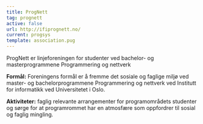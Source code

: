 ```yaml
---
title: ProgNett
tag: prognett
active: false
url: http://ifiprognett.no/
current: progsys
template: association.pug
---
```


ProgNett er linjeforeningen for studenter ved bachelor- og masterprogrammene Programmering og nettverk

**Formål:** Foreningens formål er å fremme det sosiale og faglige miljø ved master- og bachelorprogrammene Programmering og nettverk ved Institutt for informatikk ved Universitetet i Oslo.

**Aktiviteter:** faglig relevante arrangementer for programområdets studenter og sørge for at programrommet har en atmosfære som oppfordrer til sosial og faglig mingling.
